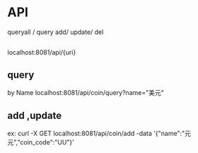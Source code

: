 # API
queryall / query
add/ update/ del

##
localhost:8081/api/{uri}

## query 
by Name
localhost:8081/api/coin/query?name="美元"

## add ,update 
ex: curl -X GET localhost:8081/api/coin/add -data '{"name":"元元","coin_code":"UU"}'

